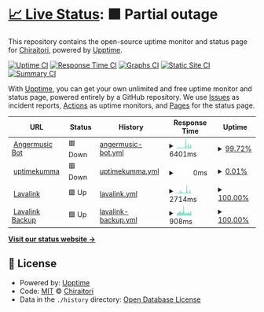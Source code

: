 # [📈 Live Status](https://tathaha.github.io): <!--live status--> **🟧 Partial outage**

This repository contains the open-source uptime monitor and status page for [Chiraitori](https://tathaha.github.io), powered by [Upptime](https://github.com/upptime/upptime).

[![Uptime CI](https://github.com/tathaha/uptimes/workflows/Uptime%20CI/badge.svg)](https://github.com/tathaha/uptimes/actions?query=workflow%3A%22Uptime+CI%22)
[![Response Time CI](https://github.com/tathaha/uptimes/workflows/Response%20Time%20CI/badge.svg)](https://github.com/tathaha/uptimes/actions?query=workflow%3A%22Response+Time+CI%22)
[![Graphs CI](https://github.com/tathaha/uptimes/workflows/Graphs%20CI/badge.svg)](https://github.com/tathaha/uptimes/actions?query=workflow%3A%22Graphs+CI%22)
[![Static Site CI](https://github.com/tathaha/uptimes/workflows/Static%20Site%20CI/badge.svg)](https://github.com/tathaha/uptimes/actions?query=workflow%3A%22Static+Site+CI%22)
[![Summary CI](https://github.com/tathaha/uptimes/workflows/Summary%20CI/badge.svg)](https://github.com/tathaha/uptimes/actions?query=workflow%3A%22Summary+CI%22)

With [Upptime](https://upptime.js.org), you can get your own unlimited and free uptime monitor and status page, powered entirely by a GitHub repository. We use [Issues](https://github.com/tathaha/uptimes/issues) as incident reports, [Actions](https://github.com/tathaha/uptimes/actions) as uptime monitors, and [Pages](https://tathaha.github.io) for the status page.

<!--start: status pages-->
<!-- This summary is generated by Upptime (https://github.com/upptime/upptime) -->
<!-- Do not edit this manually, your changes will be overwritten -->
<!-- prettier-ignore -->
| URL | Status | History | Response Time | Uptime |
| --- | ------ | ------- | ------------- | ------ |
| <img alt="" src="https://favicons.githubusercontent.com/www.angermusic.ga" height="13"> [Angermusic Bot](https://www.angermusic.ga) | 🟥 Down | [angermusic-bot.yml](https://github.com/tathaha/bruhuptime/commits/HEAD/history/angermusic-bot.yml) | <details><summary><img alt="Response time graph" src="./graphs/angermusic-bot/response-time-week.png" height="20"> 6401ms</summary><br><a href="https://tathaha.github.io/history/angermusic-bot"><img alt="Response time 6401" src="https://img.shields.io/endpoint?url=https%3A%2F%2Fraw.githubusercontent.com%2Ftathaha%2Fbruhuptime%2FHEAD%2Fapi%2Fangermusic-bot%2Fresponse-time.json"></a><br><a href="https://tathaha.github.io/history/angermusic-bot"><img alt="24-hour response time 6401" src="https://img.shields.io/endpoint?url=https%3A%2F%2Fraw.githubusercontent.com%2Ftathaha%2Fbruhuptime%2FHEAD%2Fapi%2Fangermusic-bot%2Fresponse-time-day.json"></a><br><a href="https://tathaha.github.io/history/angermusic-bot"><img alt="7-day response time 6401" src="https://img.shields.io/endpoint?url=https%3A%2F%2Fraw.githubusercontent.com%2Ftathaha%2Fbruhuptime%2FHEAD%2Fapi%2Fangermusic-bot%2Fresponse-time-week.json"></a><br><a href="https://tathaha.github.io/history/angermusic-bot"><img alt="30-day response time 6401" src="https://img.shields.io/endpoint?url=https%3A%2F%2Fraw.githubusercontent.com%2Ftathaha%2Fbruhuptime%2FHEAD%2Fapi%2Fangermusic-bot%2Fresponse-time-month.json"></a><br><a href="https://tathaha.github.io/history/angermusic-bot"><img alt="1-year response time 6401" src="https://img.shields.io/endpoint?url=https%3A%2F%2Fraw.githubusercontent.com%2Ftathaha%2Fbruhuptime%2FHEAD%2Fapi%2Fangermusic-bot%2Fresponse-time-year.json"></a></details> | <details><summary><a href="https://tathaha.github.io/history/angermusic-bot">99.72%</a></summary><a href="https://tathaha.github.io/history/angermusic-bot"><img alt="All-time uptime 99.72%" src="https://img.shields.io/endpoint?url=https%3A%2F%2Fraw.githubusercontent.com%2Ftathaha%2Fbruhuptime%2FHEAD%2Fapi%2Fangermusic-bot%2Fuptime.json"></a><br><a href="https://tathaha.github.io/history/angermusic-bot"><img alt="24-hour uptime 99.72%" src="https://img.shields.io/endpoint?url=https%3A%2F%2Fraw.githubusercontent.com%2Ftathaha%2Fbruhuptime%2FHEAD%2Fapi%2Fangermusic-bot%2Fuptime-day.json"></a><br><a href="https://tathaha.github.io/history/angermusic-bot"><img alt="7-day uptime 99.72%" src="https://img.shields.io/endpoint?url=https%3A%2F%2Fraw.githubusercontent.com%2Ftathaha%2Fbruhuptime%2FHEAD%2Fapi%2Fangermusic-bot%2Fuptime-week.json"></a><br><a href="https://tathaha.github.io/history/angermusic-bot"><img alt="30-day uptime 99.72%" src="https://img.shields.io/endpoint?url=https%3A%2F%2Fraw.githubusercontent.com%2Ftathaha%2Fbruhuptime%2FHEAD%2Fapi%2Fangermusic-bot%2Fuptime-month.json"></a><br><a href="https://tathaha.github.io/history/angermusic-bot"><img alt="1-year uptime 99.72%" src="https://img.shields.io/endpoint?url=https%3A%2F%2Fraw.githubusercontent.com%2Ftathaha%2Fbruhuptime%2FHEAD%2Fapi%2Fangermusic-bot%2Fuptime-year.json"></a></details>
| <img alt="" src="https://favicons.githubusercontent.com/second.animeuptime.ml" height="13"> [uptimekumma](https://second.animeuptime.ml) | 🟥 Down | [uptimekumma.yml](https://github.com/tathaha/bruhuptime/commits/HEAD/history/uptimekumma.yml) | <details><summary><img alt="Response time graph" src="./graphs/uptimekumma/response-time-week.png" height="20"> 0ms</summary><br><a href="https://tathaha.github.io/history/uptimekumma"><img alt="Response time 0" src="https://img.shields.io/endpoint?url=https%3A%2F%2Fraw.githubusercontent.com%2Ftathaha%2Fbruhuptime%2FHEAD%2Fapi%2Fuptimekumma%2Fresponse-time.json"></a><br><a href="https://tathaha.github.io/history/uptimekumma"><img alt="24-hour response time 0" src="https://img.shields.io/endpoint?url=https%3A%2F%2Fraw.githubusercontent.com%2Ftathaha%2Fbruhuptime%2FHEAD%2Fapi%2Fuptimekumma%2Fresponse-time-day.json"></a><br><a href="https://tathaha.github.io/history/uptimekumma"><img alt="7-day response time 0" src="https://img.shields.io/endpoint?url=https%3A%2F%2Fraw.githubusercontent.com%2Ftathaha%2Fbruhuptime%2FHEAD%2Fapi%2Fuptimekumma%2Fresponse-time-week.json"></a><br><a href="https://tathaha.github.io/history/uptimekumma"><img alt="30-day response time 0" src="https://img.shields.io/endpoint?url=https%3A%2F%2Fraw.githubusercontent.com%2Ftathaha%2Fbruhuptime%2FHEAD%2Fapi%2Fuptimekumma%2Fresponse-time-month.json"></a><br><a href="https://tathaha.github.io/history/uptimekumma"><img alt="1-year response time 0" src="https://img.shields.io/endpoint?url=https%3A%2F%2Fraw.githubusercontent.com%2Ftathaha%2Fbruhuptime%2FHEAD%2Fapi%2Fuptimekumma%2Fresponse-time-year.json"></a></details> | <details><summary><a href="https://tathaha.github.io/history/uptimekumma">0.01%</a></summary><a href="https://tathaha.github.io/history/uptimekumma"><img alt="All-time uptime 0.01%" src="https://img.shields.io/endpoint?url=https%3A%2F%2Fraw.githubusercontent.com%2Ftathaha%2Fbruhuptime%2FHEAD%2Fapi%2Fuptimekumma%2Fuptime.json"></a><br><a href="https://tathaha.github.io/history/uptimekumma"><img alt="24-hour uptime 0.01%" src="https://img.shields.io/endpoint?url=https%3A%2F%2Fraw.githubusercontent.com%2Ftathaha%2Fbruhuptime%2FHEAD%2Fapi%2Fuptimekumma%2Fuptime-day.json"></a><br><a href="https://tathaha.github.io/history/uptimekumma"><img alt="7-day uptime 0.01%" src="https://img.shields.io/endpoint?url=https%3A%2F%2Fraw.githubusercontent.com%2Ftathaha%2Fbruhuptime%2FHEAD%2Fapi%2Fuptimekumma%2Fuptime-week.json"></a><br><a href="https://tathaha.github.io/history/uptimekumma"><img alt="30-day uptime 0.01%" src="https://img.shields.io/endpoint?url=https%3A%2F%2Fraw.githubusercontent.com%2Ftathaha%2Fbruhuptime%2FHEAD%2Fapi%2Fuptimekumma%2Fuptime-month.json"></a><br><a href="https://tathaha.github.io/history/uptimekumma"><img alt="1-year uptime 0.01%" src="https://img.shields.io/endpoint?url=https%3A%2F%2Fraw.githubusercontent.com%2Ftathaha%2Fbruhuptime%2FHEAD%2Fapi%2Fuptimekumma%2Fuptime-year.json"></a></details>
| <img alt="" src="https://favicons.githubusercontent.com/lava.chirailava.tk" height="13"> [Lavalink](https://lava.chirailava.tk/metrics) | 🟩 Up | [lavalink.yml](https://github.com/tathaha/bruhuptime/commits/HEAD/history/lavalink.yml) | <details><summary><img alt="Response time graph" src="./graphs/lavalink/response-time-week.png" height="20"> 2714ms</summary><br><a href="https://tathaha.github.io/history/lavalink"><img alt="Response time 2714" src="https://img.shields.io/endpoint?url=https%3A%2F%2Fraw.githubusercontent.com%2Ftathaha%2Fbruhuptime%2FHEAD%2Fapi%2Flavalink%2Fresponse-time.json"></a><br><a href="https://tathaha.github.io/history/lavalink"><img alt="24-hour response time 2714" src="https://img.shields.io/endpoint?url=https%3A%2F%2Fraw.githubusercontent.com%2Ftathaha%2Fbruhuptime%2FHEAD%2Fapi%2Flavalink%2Fresponse-time-day.json"></a><br><a href="https://tathaha.github.io/history/lavalink"><img alt="7-day response time 2714" src="https://img.shields.io/endpoint?url=https%3A%2F%2Fraw.githubusercontent.com%2Ftathaha%2Fbruhuptime%2FHEAD%2Fapi%2Flavalink%2Fresponse-time-week.json"></a><br><a href="https://tathaha.github.io/history/lavalink"><img alt="30-day response time 2714" src="https://img.shields.io/endpoint?url=https%3A%2F%2Fraw.githubusercontent.com%2Ftathaha%2Fbruhuptime%2FHEAD%2Fapi%2Flavalink%2Fresponse-time-month.json"></a><br><a href="https://tathaha.github.io/history/lavalink"><img alt="1-year response time 2714" src="https://img.shields.io/endpoint?url=https%3A%2F%2Fraw.githubusercontent.com%2Ftathaha%2Fbruhuptime%2FHEAD%2Fapi%2Flavalink%2Fresponse-time-year.json"></a></details> | <details><summary><a href="https://tathaha.github.io/history/lavalink">100.00%</a></summary><a href="https://tathaha.github.io/history/lavalink"><img alt="All-time uptime 100.00%" src="https://img.shields.io/endpoint?url=https%3A%2F%2Fraw.githubusercontent.com%2Ftathaha%2Fbruhuptime%2FHEAD%2Fapi%2Flavalink%2Fuptime.json"></a><br><a href="https://tathaha.github.io/history/lavalink"><img alt="24-hour uptime 100.00%" src="https://img.shields.io/endpoint?url=https%3A%2F%2Fraw.githubusercontent.com%2Ftathaha%2Fbruhuptime%2FHEAD%2Fapi%2Flavalink%2Fuptime-day.json"></a><br><a href="https://tathaha.github.io/history/lavalink"><img alt="7-day uptime 100.00%" src="https://img.shields.io/endpoint?url=https%3A%2F%2Fraw.githubusercontent.com%2Ftathaha%2Fbruhuptime%2FHEAD%2Fapi%2Flavalink%2Fuptime-week.json"></a><br><a href="https://tathaha.github.io/history/lavalink"><img alt="30-day uptime 100.00%" src="https://img.shields.io/endpoint?url=https%3A%2F%2Fraw.githubusercontent.com%2Ftathaha%2Fbruhuptime%2FHEAD%2Fapi%2Flavalink%2Fuptime-month.json"></a><br><a href="https://tathaha.github.io/history/lavalink"><img alt="1-year uptime 100.00%" src="https://img.shields.io/endpoint?url=https%3A%2F%2Fraw.githubusercontent.com%2Ftathaha%2Fbruhuptime%2FHEAD%2Fapi%2Flavalink%2Fuptime-year.json"></a></details>
| <img alt="" src="https://favicons.githubusercontent.com/lava2.chirailava.tk" height="13"> [Lavalink Backup](https://lava2.chirailava.tk/metrics) | 🟩 Up | [lavalink-backup.yml](https://github.com/tathaha/bruhuptime/commits/HEAD/history/lavalink-backup.yml) | <details><summary><img alt="Response time graph" src="./graphs/lavalink-backup/response-time-week.png" height="20"> 908ms</summary><br><a href="https://tathaha.github.io/history/lavalink-backup"><img alt="Response time 908" src="https://img.shields.io/endpoint?url=https%3A%2F%2Fraw.githubusercontent.com%2Ftathaha%2Fbruhuptime%2FHEAD%2Fapi%2Flavalink-backup%2Fresponse-time.json"></a><br><a href="https://tathaha.github.io/history/lavalink-backup"><img alt="24-hour response time 908" src="https://img.shields.io/endpoint?url=https%3A%2F%2Fraw.githubusercontent.com%2Ftathaha%2Fbruhuptime%2FHEAD%2Fapi%2Flavalink-backup%2Fresponse-time-day.json"></a><br><a href="https://tathaha.github.io/history/lavalink-backup"><img alt="7-day response time 908" src="https://img.shields.io/endpoint?url=https%3A%2F%2Fraw.githubusercontent.com%2Ftathaha%2Fbruhuptime%2FHEAD%2Fapi%2Flavalink-backup%2Fresponse-time-week.json"></a><br><a href="https://tathaha.github.io/history/lavalink-backup"><img alt="30-day response time 908" src="https://img.shields.io/endpoint?url=https%3A%2F%2Fraw.githubusercontent.com%2Ftathaha%2Fbruhuptime%2FHEAD%2Fapi%2Flavalink-backup%2Fresponse-time-month.json"></a><br><a href="https://tathaha.github.io/history/lavalink-backup"><img alt="1-year response time 908" src="https://img.shields.io/endpoint?url=https%3A%2F%2Fraw.githubusercontent.com%2Ftathaha%2Fbruhuptime%2FHEAD%2Fapi%2Flavalink-backup%2Fresponse-time-year.json"></a></details> | <details><summary><a href="https://tathaha.github.io/history/lavalink-backup">100.00%</a></summary><a href="https://tathaha.github.io/history/lavalink-backup"><img alt="All-time uptime 100.00%" src="https://img.shields.io/endpoint?url=https%3A%2F%2Fraw.githubusercontent.com%2Ftathaha%2Fbruhuptime%2FHEAD%2Fapi%2Flavalink-backup%2Fuptime.json"></a><br><a href="https://tathaha.github.io/history/lavalink-backup"><img alt="24-hour uptime 100.00%" src="https://img.shields.io/endpoint?url=https%3A%2F%2Fraw.githubusercontent.com%2Ftathaha%2Fbruhuptime%2FHEAD%2Fapi%2Flavalink-backup%2Fuptime-day.json"></a><br><a href="https://tathaha.github.io/history/lavalink-backup"><img alt="7-day uptime 100.00%" src="https://img.shields.io/endpoint?url=https%3A%2F%2Fraw.githubusercontent.com%2Ftathaha%2Fbruhuptime%2FHEAD%2Fapi%2Flavalink-backup%2Fuptime-week.json"></a><br><a href="https://tathaha.github.io/history/lavalink-backup"><img alt="30-day uptime 100.00%" src="https://img.shields.io/endpoint?url=https%3A%2F%2Fraw.githubusercontent.com%2Ftathaha%2Fbruhuptime%2FHEAD%2Fapi%2Flavalink-backup%2Fuptime-month.json"></a><br><a href="https://tathaha.github.io/history/lavalink-backup"><img alt="1-year uptime 100.00%" src="https://img.shields.io/endpoint?url=https%3A%2F%2Fraw.githubusercontent.com%2Ftathaha%2Fbruhuptime%2FHEAD%2Fapi%2Flavalink-backup%2Fuptime-year.json"></a></details>

<!--end: status pages-->

[**Visit our status website →**](https://tathaha.github.io)

## 📄 License

- Powered by: [Upptime](https://github.com/upptime/upptime)
- Code: [MIT](./LICENSE) © [Chiraitori](https://tathaha.github.io)
- Data in the `./history` directory: [Open Database License](https://opendatacommons.org/licenses/odbl/1-0/)
